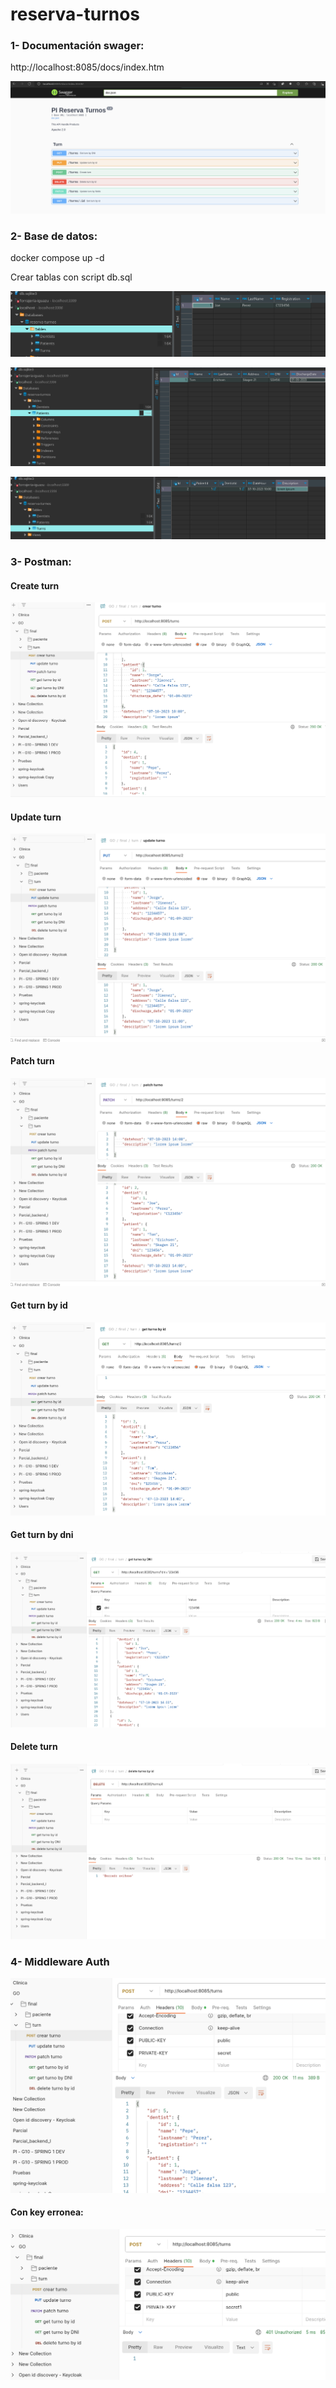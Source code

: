 # reserva-turnos

### 1- Documentación swager:

http://localhost:8085/docs/index.htm

![swagger](images/swagger.png)
   
### 2- Base de datos:

docker compose up -d

Crear tablas con script db.sql

![bd1](images/bd1.png)

![bd2](images/bd2.png)

![bd3](images/bd3.png)

### 3- Postman:

#### Create turn

![postman1](images/postman1.png)

#### Update turn

![postman2](images/postman2.png)

#### Patch turn

![postman3](images/postman3.png)

#### Get turn by id

![postman4](images/postman4.png)

#### Get turn by dni

![postman5](images/postman5.png)

#### Delete turn

![postman6](images/postman6.png)

### 4- Middleware Auth

![auth1](images/auth1.png)

#### Con key erronea:

![auth2](images/auth2.png)
